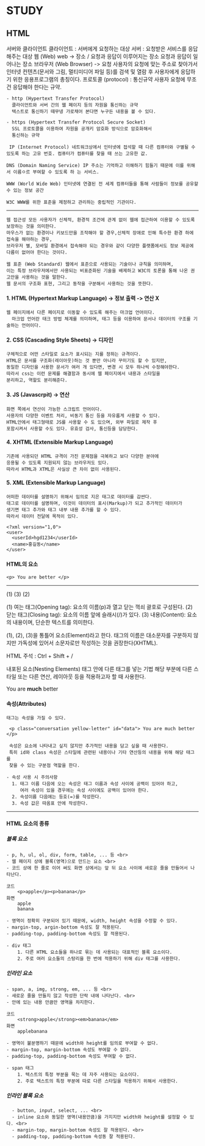 # **STUDY** 
## HTML
<a name="readme-top"></a>
    서버와 클라이언트 클라이언트 : 서버에게 요청하는 대상 서버 : 요청받은 서비스를 응답해주는 대상
    웹 (Web) web -> 장소 / 요청과 응답이 이루어지는 장소 요청과 응답이 일어나는 장소
    브라우저 (Web Browser) -> 요청 사용자의 요청에 맞는 주소로 찾아가서 인터넷 컨텐츠(문서와 그림, 멀티미디어 파일 등)를 검색 및 열람 후 사용자에게 응답하기 위한 응용프로그램의 총칭이다. 프로토콜 (protocol) : 통신규약 사용자 요청에 무조건 응답해야 한다는 규약.

    - http (Hypertext Transfer Protocol)
      클라이언트와 서버 간의 웹 페이지 등의 자원을 통신하는 규약
      텍스트로 통신하기 때무넹 가로채어 본다면 누구든 내용을 볼 수 있다.	

    - https (Hypertext Transfer Protocol Secure Socket)
      SSL 프로토콜을 이용하여 자원을 공개키 암호화 방식으로 암호화해서 
      통신하는 규약	

     IP (Internet Protocol) 네트워크상에서 인터넷에 접석할 때 다른 컴퓨터와 구별될 수 있도록 하는 고유 번호. 컴퓨터가 컴퓨터를 찾을 때 쓰는 고유한 값.

    DNS (Domain Naming Service) IP 주소는 기억하고 이해하기 힘들기 때문에 이를 위해서 이름ㅇ르 부여할 수 있도록 하 는 서비스.

    WWW (World Wide Web) 인터넷에 연결된 전 세계 컴퓨터들을 통해 사람들이 정보를 공유할 수 있는 정보 공간

    W3C WWW를 위한 표준을 제정하고 관리하는 중립적인 기관이다.
-------------------------------------------------------------------------------------------------------------------------

    웹 접근성 모든 사용자가 신체적, 환경적 조건에 관계 없이 웹에 접근하여 이용할 수 있도록 보장하는 것을 의미한다.
    마우스가 없는 환경이나 키보드만을 조작해야 할 경우,신체적 장애로 인해 특수한 환경 하에 접속을 해야하는 경우,
    브라우저 별, 모바일 환경에서 접속해야 되는 경우와 같이 다양한 플랫폼에서도 정보 제공에 다름이 없어야 한다는 것이다.

    웹 표준 (Web Standard) 웹에서 표준으로 사용되는 기술이나 규칙을 의미하며,
    이는 특정 브라우저에서만 사용되는 비표준화된 기술을 배제하고 W3C의 토론을 통해 나온 권고안을 사용하는 것을 말한다.
    웹 문서의 구조화 표현, 그리고 동작을 구분해서 사용하는 것을 뜻한다.


#### 1. HTML (Hypertext Markup Language) -> 정보 출력 -> 연산 X
    웹 페이지에서 다른 페이지로 이동할 수 있도록 해주는 마크업 언어이다.
	  마크업 언어란 태크 방법 체계를 의미하며, 태그 등을 이용하여 문서나 데이터의 구조를 기술하는 언어이다.

#### 2. CSS (Cascading Style Sheets) -> 디자인
    구체적으로 어떤 스타일로 요소가 표시되는 지를 정하는 규격이다.
    HTML은 문서를 구조화(레이아웃)하는 것 뿐만 아니라 꾸미기도 할 수 있지만,
    동일한 디자인을 사용한 문서가 여러 개 있다면, 변경 시 모두 하나씩 수정해야한다.
    따라서 css는 이런 문제를 해결함과 동시에 웹 페이지에서 내용과 스타일을 
    분리하고, 역할도 분리해준다.
    
#### 3. JS (Javascrpit) -> 연산
    화면 쪽에서 연산이 가능한 스크립트 언어이다.
    사용자의 다양한 이벤트 처리, 비동기 통신 등을 자유롭게 사용할 수 있다.
    HTML안에서 태그형태로 JS를 사용할 수 도 있으며, 외부 파일로 제작 후 
    포함시켜서 사용할 수도 있다. 유효성 검사, 통신등을 담당한다.

#### 4. XHTML (Extensible Markup Language)
    기존에 사용되던 HTML 규격이 가진 문제점을 극복하고 보다 다양한 분야에
    응용될 수 있도록 지원되지 않는 브라우저도 있다. 
    따라서 HTML과 XTML은 사실상 큰 차이 없이 사용된다.

#### 5. XML (Extensible Markup Language)
    어떠한 데이터를 설명하기 위해서 임의로 지은 태그로 데이터를 감싼다.
    태그로 데이터를 설명하며, 이것이 데이터의 표시(Markup)가 되고 추가적인 데이터가 
    생기면 태그 추가와 태그 내부 내용 추가를 할 수 있다. 
    따라서 데이터 전달에 목적이 있다.
    
    <?xml version="1,0">
    <user>
      <userId>hgd1234</userId>
      <name>홍길동</name>
    </user>

#### HTML의 요소
    <p> You are better </p>
   --- -------------- ----
   (1)     (3)       (2)

   (1) 여는 태그(Opening tag): 요소의 이름(p)과 열고 닫는 꺽쇠 괄호로 구성된다.
   (2) 닫는 태그(Closing tag): 요소의 이름 앞에 슬래시(/)가 있다.
   (3) 내용(Content): 요소의 내용이며, 단순한 텍스트를 의미한다.

   (1), (2), (3)을 통틀어 요소(Element)라고 한다.
   태그의 이름은 대소문자를 구분하지 않지만 가독성에 있어서 소문자로만 작성하는 것을 권장한다(XHTML).

  HTML 주석
     <!-- 주석 --> : Ctrl + Shift + /

  내포된 요소(Nesting Elements)
   태그 안에 다른 태그를 넣는 기법
   해당 부분에 다른 스타일 또는 다른 연산, 레이아웃 등을 적용하고자 할 때 사용한다.

   <p> You are <strong>much</strong> better </p>

#### 속성(Attributes)
    태그는 속성을 가질 수 있다.

     <p class="conversation yellow-letter" id="data"> You are much better </p>

     속성은 요소에 나타내고 싶지 않지만 추가적인 내용을 담고 싶을 때 사용한다.
     특히 id와 class 속성은 스타일에 관련된 내용이나 기타 연산등의 내용을 위해 해당 태그를
     찾을 수 있는 구분점 역할을 한다.

    - 속성 사용 시 주의사항
      1. 태그 이름 다음에 오는 속성은 태그 이름과 속성 사이에 공백이 있어야 하고,
         여러 속성이 있을 경우에는 속성 사이에도 공백이 있어야 한다.
      2. 속성이름 다음에는 등호(=)를 작성한다.
      3. 속성 값은 따옴표 안에 작성한다.
      
-----------------------------------------------------------------------------------------------------------
      
#### HTML 요소의 종류 
##### 블록 요소 
	- p, h, ul, ol, div, form, table, ... 등 <br>
	- 웹 페이지 상에 블록(영역)으로 만드는 요소 <br>
	- 코드 상에 한 줄로 이어 써도 화면 상에서는 앞 뒤 요소 사이에 새로운 줄을 만들어서 나타난다.

	코드
		<p>apple</p><p>banana</p>
	화면
		apple
		banana

	- 영역이 정확히 구분되어 있기 때문에, width, height 속성을 수정할 수 있다.
	- margin-top, argin-bottom 속성도 잘 적용된다.
	- padding-top, padding-bottom 속성도 잘 적용된다.
	
	- div 태그
		1. 다른 HTML 요소들을 하나로 묶는 데 사용되는 대표적인 블록 요소이다.
		2. 주로 여러 요소들의 스탕리을 한 번에 적용하기 위해 div 태그를 사용한다.


##### 인라인 요소 
	- span, a, img, strong, em, ... 등 <br>
	- 새로운 줄을 만들지 않고 작성한 단락 내에 나타난다. <br>
	- 안에 있는 내용 만큼만 영역을 차지한다.
	
	코드
		<strong>apple</strong><em>banana</em>
	화면
		applebanana

	- 영역이 불분명하기 때문에 width와 height를 임의로 부여할 수 없다.
	- margin-top, margin-bottom 속성도 부여할 수 없다.
	- padding-top, padding-bottom 속성도 부여할 수 없다.

	- span 태그 
		1. 텍스트의 특정 부분을 묵는 데 자주 사용되는 요소이다.
		2. 주로 텍스트의 특정 부분에 따로 다른 스타일을 적용하기 위해서 사용한다.
	
##### 인라인 블록 요소 
      - button, input, select, ... <br>
      - inline 요소와 동일한 영역(내용만큼)을 가지지만 width와 height를 설정할 수 있다. <br>
      - margin-top, margin-bottom 속성도 잘 적용된다. <br>
      - padding-top, padding-bottom 속성동 잘 적용된다.
      
